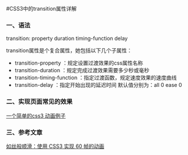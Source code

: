 #CSS3中的transition属性详解

### 一、语法
transition: property duration timing-function delay 

transition属性是个复合属性，她包括以下几个子属性：

- transition-property ：规定设置过渡效果的css属性名称
- transition-duration ：规定完成过渡效果需要多少秒或毫秒
- transition-timing-function ：指定过渡函数，规定速度效果的速度曲线
- transition-delay ：指定开始出现的延迟时间
默认值分别为：all 0 ease 0 

### 二、实现页面常见的效果
   [一个简单的css3 动画例子](https://liangweibiao.github.io/v-mark/Marklist/NO.07/list-6/index.html)
   
###  三、参考文章
   [如丝般顺滑：使用 CSS3 实现 60 帧的动画](http://blog.csdn.net/qq_15096707/article/details/52269725)